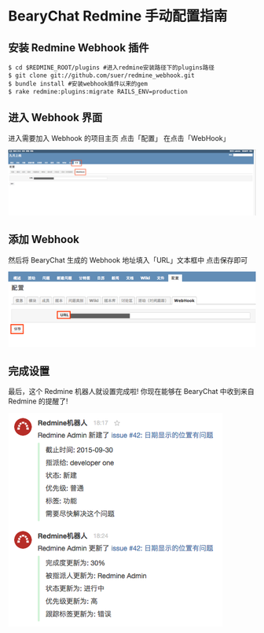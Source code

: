 # BearyChat Redmine 手动配置指南

## 安装 Redmine Webhook 插件

```
$ cd $REDMINE_ROOT/plugins #进入redmine安装路径下的plugins路径
$ git clone git://github.com/suer/redmine_webhook.git
$ bundle install #安装webhook插件以来的gem
$ rake redmine:plugins:migrate RAILS_ENV=production
```

## 进入 Webhook 界面

进入需要加入 Webhook 的项目主页 点击「配置」 在点击「WebHook」

![](/images/tutorial/redmine_webhook_setting.png)

## 添加 Webhook

然后将 BearyChat 生成的 Webhook 地址填入「URL」文本框中 点击保存即可

![](/images/tutorial/redmine_add_webhook.png)

## 完成设置

最后，这个 Redmine 机器人就设置完成啦! 你现在能够在 BearyChat 中收到来自 Redmine 的提醒了!

![](/images/tutorial/redmine_notify_sample.png)
